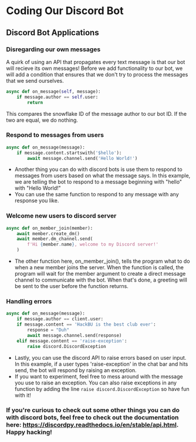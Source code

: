 # Coding Our Discord Bot

## Discord Bot Applications

### Disregarding our own messages

A quirk of using an API that propagates every text message is that our bot will recieve its own messages! Before we add functionality to our bot, we will add a condition that ensures that we don't try to process the messages that we send ourselves.

```python
async def on_message(self, message):
    if message.author == self.user:
        return
```

This compares the snowflake ID of the message author to our bot ID. If the two are equal, we do nothing.

### Respond to messages from users

```python
async def on_message(message):
	if message.content.startswith('$hello'):
		await message.channel.send('Hello World!')
```
* Another thing you can do with discord bots is use them to respond to messages from users based on what the message says. In this example, we are telling the bot to respond to a message beginning with "hello" with "Hello World!"
* You can use the same function to respond to any message with any response you like.


### Welcome new users to discord server

```python
async def on_member_join(member):
    await member.create_dm()
    await member.dm_channel.send(
        f'Hi {member.name}, welcome to my Discord server!'
    )
```
* The other function here, on_member_join(), tells the program what to do when a new member joins the server. When the function is called, the program will wait for the member argument to create a direct message channel to communicate with the bot. When that's done, a greeting will be sent to the user before the function returns.

### Handling errors

```python
async def on_message(message):
    if message.author == client.user:
    if message.content == 'HackBU is the best club ever':
        response = "Duh"
        await message.channel.send(response)
    elif message.content == 'raise-exception':
        raise discord.DiscordException
```
* Lastly, you can use the discord API to raise errors based on user input. In this example, if a user types 'raise-exception' in the chat bar and hits send, the bot will respond by raising an exception.
* If you want to experiment, feel free to mess around with the message you use to raise an exception. You can also raise exceptions in any function by adding the line ```raise discord.DiscordException``` so have fun with it!


### If you're curious to check out some other things you can do with discord bots, feel free to check out the documentation here: https://discordpy.readthedocs.io/en/stable/api.html. Happy hacking!
